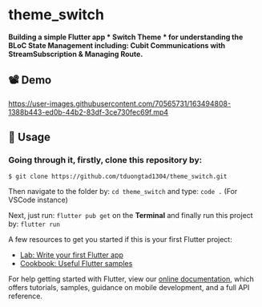 # theme_switch

**Building a simple Flutter app * Switch Theme * for understanding the BLoC State Management including: Cubit Communications with StreamSubscription & Managing Route.**

## **📽️ Demo**

https://user-images.githubusercontent.com/70565731/163494808-1388b443-ed0b-44b2-83df-3ce730fec69f.mp4

## **📕 Usage**
### Going through it, firstly, clone this repository by:

```$ git clone https://github.com/tduongtad1304/theme_switch.git```

Then navigate to the folder by: ``` cd theme_switch ``` and type: ``` code . ``` (For VSCode instance)

Next, just run: ``` flutter pub get ``` on the **Terminal** and finally run this project by: ``` flutter run ```


A few resources to get you started if this is your first Flutter project:

- [Lab: Write your first Flutter app](https://flutter.dev/docs/get-started/codelab)
- [Cookbook: Useful Flutter samples](https://flutter.dev/docs/cookbook)

For help getting started with Flutter, view our
[online documentation](https://flutter.dev/docs), which offers tutorials,
samples, guidance on mobile development, and a full API reference.
